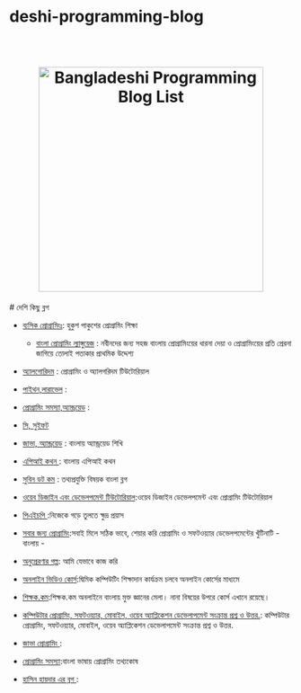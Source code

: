 # deshi-programming-blog

<h1 align="center">
	<br>
	<img width="400" src="https://androbees.files.wordpress.com/2017/06/deshi_blog.jpg?w=723" alt="Bangladeshi Programming Blog List">
	<br>
</h1>
# দেশি কিছু ব্লগ

  * [ব্যসিক প্রোগ্রামিংঃ]( http://hukush-pakush.com/): হুকুশ পাকুশের প্রোগ্রামিং শিক্ষা

	* [বাংলা প্রোগ্রামিং ল্যাঙ্গুয়েজ](http://potaka.io/) : নবীনদের জন্য সহজ বাংলায় প্রোগ্রামিংয়ের ধারনা দেয়া ও প্রোগ্রামিংয়ের প্রতি প্রেরনা জাগিয়ে তোলাই পতাকার প্রাথমিক উদ্দেশ্য
   
   * [অ্যালগোরিদম](http://www.shafaetsplanet.com/planetcoding/) : প্রোগ্রামিং ও অ্যালগরিদম টিউটোরিয়াল
   
   * [পাইথন,লারাভেল](http://masnun.com/tutorials) : 
   
   * [প্রোগ্রামিং সমস্যা,অ্যান্ড্রয়েড](http://hellohasan.com/) : 
   
   * [সি, সুইফট](http://jakir.me/) 
   
   * [জাভা, অ্যান্ড্রয়েড](http://mrubel.com/androidlime/) : বাংলায় অ্যান্ড্রয়েড শিখি
   
   * [এপিআই কথন ](http://apikothon.com/) : বাংলায় এপিআই কথন
   
   * [সুবিন ডট কম](http://subeen.com/) : তথ্যপ্রযুক্তি বিষয়ক বাংলা ব্লগ
   
   * [ওয়েব ডিজাইন এবং ডেভেলপমেন্ট টিউটোরিয়াল](http://www.webcoachbd.com/):ওয়েব ডিজাইন ডেভেলপমেন্ট এবং প্রোগ্রামিং টিউটোরিয়াল
   
   * [পিএইচপি ](http://bn.mizpress.com/):নিজেকে গড়ে তুলতে ক্ষুদ্র প্রয়াস
   
   * [সবার জন্য প্রোগ্রামিং](http://www.howtocode.com.bd/):সবাই মিলে সঠিক ভাবে, শেয়ার করি প্রোগ্রামিং ও সফটওয়্যার ডেভেলপমেন্টের খুঁটিনাটি - বাংলায় -
   
   * [অনুপ্রেরণার গল্প](http://www.howiwork.org/): আমি যেভাবে কাজ করি
   
   * [অনলাইন ভিডিও কোর্স](http://dimikcomputing.com/):দ্বিমিক কম্পিউটিং শিক্ষাদান কার্যক্রম চলবে অনলাইন কোর্সের মাধ্যমে
   
   * [শিক্ষক.কম](http://shikkhok.com/):শিক্ষক.কম অনলাইনে বাংলায় মুক্ত জ্ঞানের মেলা। নানা বিষয়ের উপরে কোর্স এখানে রয়েছে।
   
   * [কম্পিউটার প্রোগ্রামিং, সফটওয়্যার, মোবাইল, ওয়েব অ্যাপ্লিকেশন ডেভেলাপমেন্ট সংক্রান্ত প্রশ্ন ও উত্তর.](http://programabad.com/): কম্পিউটার প্রোগ্রামিং, সফটওয়্যার, মোবাইল, ওয়েব অ্যাপ্লিকেশন ডেভেলাপমেন্ট সংক্রান্ত প্রশ্ন ও উত্তর.
   
   * [জাভা প্রোগ্রামিং ](http://www.bazlur.com/):
   
   * [প্রোগ্রামিং সমস্যা](http://www.techsharif.com/programming-problem/):বাংলা ভাষায় প্রোগ্রামিং তথ্যকোষ
   
   * [হাসিন হায়দার এর ব্লগ ](https://hasin.me/):
